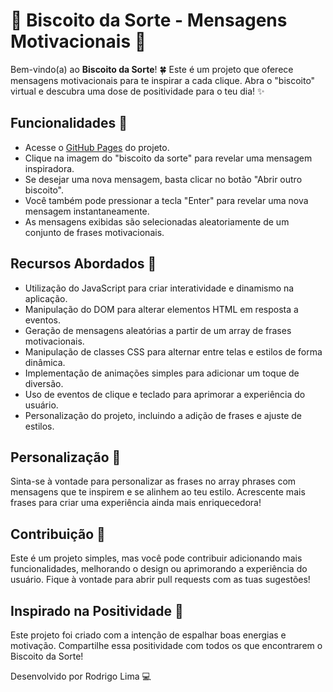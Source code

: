 # 🥠 Biscoito da Sorte - Mensagens Motivacionais 🌟

Bem-vindo(a) ao **Biscoito da Sorte**! 🍀 Este é um projeto que oferece mensagens motivacionais para te inspirar a cada clique. Abra o "biscoito" virtual e descubra uma dose de positividade para o teu dia! ✨

## Funcionalidades 🚀

- Acesse o [GitHub Pages](https://limarodrigo5.github.io/biscoitoDaSorte/) do projeto.
- Clique na imagem do "biscoito da sorte" para revelar uma mensagem inspiradora.
- Se desejar uma nova mensagem, basta clicar no botão "Abrir outro biscoito".
- Você também pode pressionar a tecla "Enter" para revelar uma nova mensagem instantaneamente.
- As mensagens exibidas são selecionadas aleatoriamente de um conjunto de frases motivacionais.

## Recursos Abordados 🚀

- Utilização do JavaScript para criar interatividade e dinamismo na aplicação.
- Manipulação do DOM para alterar elementos HTML em resposta a eventos.
- Geração de mensagens aleatórias a partir de um array de frases motivacionais.
- Manipulação de classes CSS para alternar entre telas e estilos de forma dinâmica.
- Implementação de animações simples para adicionar um toque de diversão.
- Uso de eventos de clique e teclado para aprimorar a experiência do usuário.
- Personalização do projeto, incluindo a adição de frases e ajuste de estilos.

## Personalização 🎨
Sinta-se à vontade para personalizar as frases no array phrases com mensagens que te inspirem e se alinhem ao teu estilo. Acrescente mais frases para criar uma experiência ainda mais enriquecedora!

## Contribuição 🤝
Este é um projeto simples, mas você pode contribuir adicionando mais funcionalidades, melhorando o design ou aprimorando a experiência do usuário. Fique à vontade para abrir pull requests com as tuas sugestões!

## Inspirado na Positividade 🌈
Este projeto foi criado com a intenção de espalhar boas energias e motivação. Compartilhe essa positividade com todos os que encontrarem o Biscoito da Sorte!

Desenvolvido por Rodrigo Lima 💻
